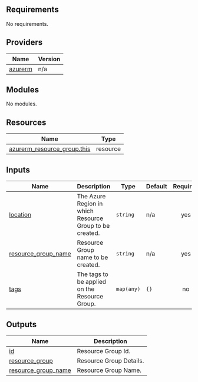 

## Requirements

No requirements.

## Providers

| Name | Version |
|------|---------|
| <a name="provider_azurerm"></a> [azurerm](#provider\_azurerm) | n/a |

## Modules

No modules.

## Resources

| Name | Type |
|------|------|
| [azurerm_resource_group.this](https://registry.terraform.io/providers/hashicorp/azurerm/latest/docs/resources/resource_group) | resource |

## Inputs

| Name | Description | Type | Default | Required |
|------|-------------|------|---------|:--------:|
| <a name="input_location"></a> [location](#input\_location) | The Azure Region in which Resource Group to be created. | `string` | n/a | yes |
| <a name="input_resource_group_name"></a> [resource\_group\_name](#input\_resource\_group\_name) | Resource Group name to be created. | `string` | n/a | yes |
| <a name="input_tags"></a> [tags](#input\_tags) | The tags to be applied on the Resource Group. | `map(any)` | `{}` | no |

## Outputs

| Name | Description |
|------|-------------|
| <a name="output_id"></a> [id](#output\_id) | Resource Group Id. |
| <a name="output_resource_group"></a> [resource\_group](#output\_resource\_group) | Resource Group Details. |
| <a name="output_resource_group_name"></a> [resource\_group\_name](#output\_resource\_group\_name) | Resource Group Name. |